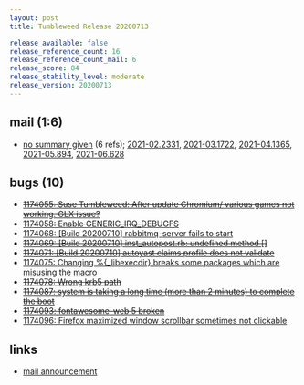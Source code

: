 ```yaml
---
layout: post
title: Tumbleweed Release 20200713

release_available: false
release_reference_count: 16
release_reference_count_mail: 6
release_score: 84
release_stability_level: moderate
release_version: 20200713
---
```


## mail (1:6)

- [no summary given](https://lists.opensuse.org/archives/list/factory@lists.opensuse.org/thread/WFJLJ3A5745UDZ26YCPXQZZ54WMCL2CB) (6 refs); [2021-02.2331](https://lists.opensuse.org/archives/list/factory@lists.opensuse.org/thread/WFJLJ3A5745UDZ26YCPXQZZ54WMCL2CB), [2021-03.1722](https://lists.opensuse.org/archives/list/factory@lists.opensuse.org/thread/WFJLJ3A5745UDZ26YCPXQZZ54WMCL2CB), [2021-04.1365](https://lists.opensuse.org/archives/list/factory@lists.opensuse.org/thread/WFJLJ3A5745UDZ26YCPXQZZ54WMCL2CB), [2021-05.894](https://lists.opensuse.org/archives/list/factory@lists.opensuse.org/thread/WFJLJ3A5745UDZ26YCPXQZZ54WMCL2CB), [2021-06.628](https://lists.opensuse.org/archives/list/factory@lists.opensuse.org/thread/WFJLJ3A5745UDZ26YCPXQZZ54WMCL2CB)

## bugs (10)

<!--more-->

- ~~[1174055: Suse Tumbleweed: After update Chromium/ various games not working. GLX issue?](https://bugzilla.opensuse.org/show_bug.cgi?id=1174055)~~
- ~~[1174058: Enable GENERIC_IRQ_DEBUGFS](https://bugzilla.opensuse.org/show_bug.cgi?id=1174058)~~
- [1174068: \[Build 20200710\] rabbitmq-server fails to start](https://bugzilla.opensuse.org/show_bug.cgi?id=1174068)
- ~~[1174069: \[Build 20200710\] inst_autopost.rb: undefined method \[\]](https://bugzilla.opensuse.org/show_bug.cgi?id=1174069)~~
- ~~[1174071: \[Build 20200710\] autoyast claims profile does not validate](https://bugzilla.opensuse.org/show_bug.cgi?id=1174071)~~
- [1174075: Changing %{_libexecdir} breaks some packages which are misusing the macro](https://bugzilla.opensuse.org/show_bug.cgi?id=1174075)
- ~~[1174078: Wrong krb5 path](https://bugzilla.opensuse.org/show_bug.cgi?id=1174078)~~
- ~~[1174087: system is taking a long time (more than 2 minutes) to complete the boot](https://bugzilla.opensuse.org/show_bug.cgi?id=1174087)~~
- ~~[1174093: fontawesome-web 5 broken](https://bugzilla.opensuse.org/show_bug.cgi?id=1174093)~~
- [1174096: Firefox maximized window scrollbar sometimes not clickable](https://bugzilla.opensuse.org/show_bug.cgi?id=1174096)



## links

- [mail announcement](https://lists.opensuse.org/archives/list/factory@lists.opensuse.org/thread/WFJLJ3A5745UDZ26YCPXQZZ54WMCL2CB)
